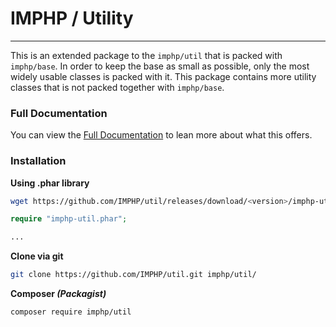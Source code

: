 # IMPHP / Utility
____

This is an extended package to the `imphp/util` that is packed with `imphp/base`. In order to keep the base as small as possible, only the most widely usable classes is packed with it. This package contains more utility classes that is not packed together with `imphp/base`.

### Full Documentation

You can view the [Full Documentation](docs/util.md) to lean more about what this offers.

### Installation

__Using .phar library__

```sh
wget https://github.com/IMPHP/util/releases/download/<version>/imphp-util.phar
```

```php
require "imphp-util.phar";

...
```

__Clone via git__

```sh
git clone https://github.com/IMPHP/util.git imphp/util/
```

__Composer _(Packagist)___

```sh
composer require imphp/util
```
